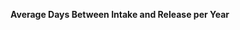 
<span><span><p dir="auto"><strong>Average Days Between Intake and Release per Year</strong></p></span></span><canvas height="0" width="0" style="display: block; box-sizing: border-box; height: 0px; width: 0px;"></canvas>

